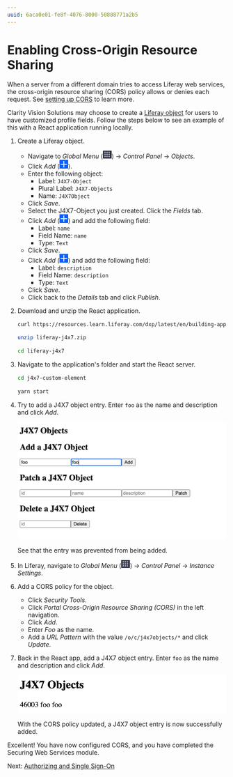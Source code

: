 ```yaml
---
uuid: 6aca0e01-fe8f-4076-8000-50888771a2b5
---
```

# Enabling Cross-Origin Resource Sharing

When a server from a different domain tries to access Liferay web services, the cross-origin resource sharing (CORS) policy allows or denies each request. See [setting up CORS](https://learn.liferay.com/w/dxp/installation-and-upgrades/securing-liferay/securing-web-services/setting-up-cors) to learn more.

Clarity Vision Solutions may choose to create a [Liferay object](https://learn.liferay.com/w/dxp/building-applications/objects) for users to have customized profile fields. Follow the steps below to see an example of this with a React application running locally. 

1. Create a Liferay object.

   * Navigate to _Global Menu_ (![Global Menu](../../../images/icon-applications-menu.png)) &rarr; _Control Panel_ &rarr; _Objects_.
   * Click _Add_ (![Add icon](../../../images/icon-add.png)).
   * Enter the following object:
     * Label: `J4X7-Object`
     * Plural Label: `J4X7-Objects`
     * Name: `J4X7Object`
   * Click _Save_.
   * Select the J4X7-Object you just created. Click the _Fields_ tab.
   * Click _Add_ (![Add icon](../../../images/icon-add.png)) and add the following field:
     * Label: `name`
     * Field Name: `name`
     * Type: `Text`
   * Click _Save_.
   * Click _Add_ (![Add icon](../../../images/icon-add.png)) and add the following field:
     * Label: `description`
     * Field Name: `description`
     * Type: `Text`
   * Click _Save_.
   * Click back to the _Details_ tab and click _Publish_.

1. Download and unzip the React application.

   ```bash
   curl https://resources.learn.liferay.com/dxp/latest/en/building-applications/developing-a-javascript-application/using-react/liferay-j4x7.zip -O
   ```

   ```bash
   unzip liferay-j4x7.zip
   ```

   ```bash
   cd liferay-j4x7
   ```

1. Navigate to the application's folder and start the React server.

   ```bash
   cd j4x7-custom-element
   ```

   ```bash
   yarn start
   ```

1. Try to add a J4X7 object entry. Enter `foo` as the name and description and click _Add_.

   ![Try to add a J4X7 object entry.](./cross-origin-resource-sharing/images/01.png)

   See that the entry was prevented from being added.

1. In Liferay, navigate to _Global Menu_ (![Global Menu](../../../images/icon-applications-menu.png)) &rarr; _Control Panel_ &rarr; _Instance Settings_.

1. Add a CORS policy for the object.

   * Click _Security Tools_.
   * Click _Portal Cross-Origin Resource Sharing (CORS)_ in the left navigation.
   * Click _Add_.
   * Enter _Foo_ as the name.
   * Add a *URL Pattern* with the value `/o/c/j4x7objects/*` and click *Update*.

1. Back in the React app, add a J4X7 object entry. Enter `foo` as the name and description and click _Add_.

   ![A J4X7 object entry is successfully added.](./cross-origin-resource-sharing/images/02.png)

   With the CORS policy updated, a J4X7 object entry is now successfully added.

Excellent! You have now configured CORS, and you have completed the Securing Web Services module. 

Next: [Authorizing and Single Sign-On](../authorizing-and-single-sign-on.md)

